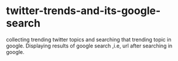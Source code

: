 # twitter-trends-and-its-google-search
collecting trending twitter topics and searching that trending topic in google.
Displaying results of google search ,i.e, url after searching in google.
